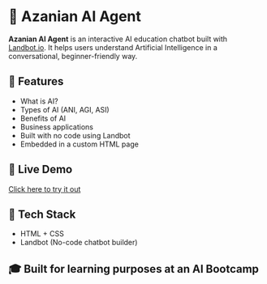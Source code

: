 # 🤖 Azanian AI Agent

**Azanian AI Agent** is an interactive AI education chatbot built with [Landbot.io](https://landbot.io). It helps users understand Artificial Intelligence in a conversational, beginner-friendly way.

## 🌟 Features
- What is AI?
- Types of AI (ANI, AGI, ASI)
- Benefits of AI
- Business applications
- Built with no code using Landbot
- Embedded in a custom HTML page

## 🔗 Live Demo
[Click here to try it out](https://landbot.online/v3/H-2934706-7M0LMF0MKRD9B5FG/index.html)

## 📁 Tech Stack
- HTML + CSS
- Landbot (No-code chatbot builder)

## 🎓 Built for learning purposes at an AI Bootcamp

